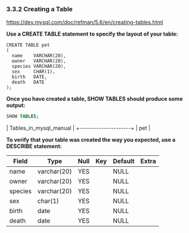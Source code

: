 ### 3.3.2 Creating a Table

https://dev.mysql.com/doc/refman/5.6/en/creating-tables.html

<strong>Use a CREATE TABLE statement to specify the layout of your table:</strong>

```MySQL
CREATE TABLE pet
(
  name    VARCHAR(20),
  owner   VARCHAR(20),
  species VARCHAR(20),
  sex     CHAR(1),
  birth   DATE,
  death   DATE
);
```

<strong>Once you have created a table, SHOW TABLES should produce some output:</strong>

```SQL
SHOW TABLES;
```

| Tables_in_mysql_manual |
+---------------------+
| pet                 |

<strong>To verify that your table was created the way you expected, use a DESCRIBE statement:</strong>

| Field   | Type        | Null | Key | Default | Extra |
|---------|-------------|------|-----|---------|-------|
| name    | varchar(20) | YES  |     | NULL    |       |
| owner   | varchar(20) | YES  |     | NULL    |       |
| species | varchar(20) | YES  |     | NULL    |       |
| sex     | char(1)     | YES  |     | NULL    |       |
| birth   | date        | YES  |     | NULL    |       |
| death   | date        | YES  |     | NULL    |       |